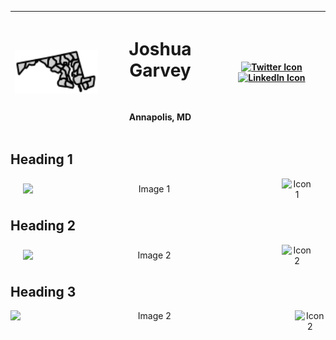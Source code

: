 <div align="center" width="full">

| **<img src="/images/md.svg" alt="Profile Image" width="200">** | <h1> Joshua Garvey</h1> <br> <p>Annapolis, MD</p> | [![Twitter Icon](https://img.shields.io/badge/-Twitter-1DA1F2?style=flat-square&logo=twitter&logoColor=white)](https://twitter.com/joshuagarvey) [![LinkedIn Icon](https://img.shields.io/badge/-LinkedIn-0077B5?style=flat-square&logo=linkedin&logoColor=white)](https://linkedin.com/in/joshuagarvey) |
| -------------------------------------------------------------- | ------------------------------------------------- | -------------------------------------------------------------------------------------------------------------------------------------------------------------------------------------------------------------------------------------------------------------------------------------------------------- |

</div>

## Heading 1

<div align="center">
  <div style="display: flex; align-items: center; justify-content: center; text-align: center;">
    <img src="https://i.imgur.com/Rt3bkK6.png" alt="Image 1" width="80%" style="margin-right: 10px;"> <!-- Adjust the width and margin as needed -->
    <img src="https://example.com/icon1.png" alt="Icon 1" width="50"> <!-- Adjust the width as needed -->
  </div>
</div>

## Heading 2

<div align="center">
  <div style="display: flex; align-items: center; justify-content: center; text-align: center;">
    <img src="https://i.imgur.com/Rt3bkK6.png" alt="Image 2" width="80%" style="margin-right: 10px;"> <!-- Adjust the width and margin as needed -->
    <img src="https://i.imgur.com/J6LeoUb.png" alt="Icon 2" width="50"> <!-- Adjust the width as needed -->
  </div>
</div>

## Heading 3

<div align="left">
  <div style="display: flex; align-items: left; justify-content: between; text-align: center;">
    <img src="https://i.imgur.com/Rt3bkK6.png" alt="Image 2" width="90%" style="margin-right: 10px;"> <!-- Adjust the width and margin as needed -->
    <img src="https://i.imgur.com/J6LeoUb.png" alt="Icon 2" width="10%"> <!-- Adjust the width as needed -->
  </div>
</div>
